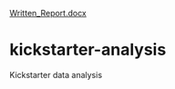 [Written_Report.docx](https://github.com/01ramimo/kickstarter-analysis/files/7147974/Written_Report.docx)
# kickstarter-analysis
Kickstarter data analysis
